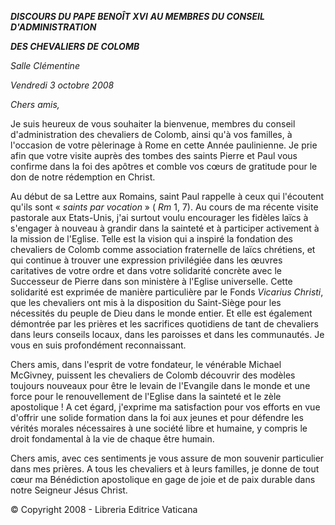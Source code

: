 ***DISCOURS DU PAPE BENOÎT XVI*** ***AU MEMBRES DU CONSEIL D'ADMINISTRATION***

***DES CHEVALIERS DE COLOMB***

*Salle Clémentine*

*Vendredi 3 octobre 2008*

*Chers amis,*

Je suis heureux de vous souhaiter la bienvenue, membres du conseil d'administration des chevaliers de Colomb, ainsi qu'à vos familles, à l'occasion de votre pèlerinage à Rome en cette Année paulinienne. Je prie afin que votre visite auprès des tombes des saints Pierre et Paul vous confirme dans la foi des apôtres et comble vos cœurs de gratitude pour le don de notre rédemption en Christ.

Au début de sa Lettre aux Romains, saint Paul rappelle à ceux qui l'écoutent qu'ils sont « *saints par vocation* » ( *Rm* 1, 7). Au cours de ma récente visite pastorale aux Etats-Unis, j'ai surtout voulu encourager les fidèles laïcs à s'engager à nouveau à grandir dans la sainteté et à participer activement à la mission de l'Eglise. Telle est la vision qui a inspiré la fondation des chevaliers de Colomb comme association fraternelle de laïcs chrétiens, et qui continue à trouver une expression privilégiée dans les œuvres caritatives de votre ordre et dans votre solidarité concrète avec le Successeur de Pierre dans son ministère à l'Eglise universelle. Cette solidarité est exprimée de manière particulière par le Fonds *Vicarius Christi*, que les chevaliers ont mis à la disposition du Saint-Siège pour les nécessités du peuple de Dieu dans le monde entier. Et elle est également démontrée par les prières et les sacrifices quotidiens de tant de chevaliers dans leurs conseils locaux, dans les paroisses et dans les communautés. Je vous en suis profondément reconnaissant.

Chers amis, dans l'esprit de votre fondateur, le vénérable Michael McGivney, puissent les chevaliers de Colomb découvrir des modèles toujours nouveaux pour être le levain de l'Evangile dans le monde et une force pour le renouvellement de l'Eglise dans la sainteté et le zèle apostolique ! A cet égard, j'exprime ma satisfaction pour vos efforts en vue d'offrir une solide formation dans la foi aux jeunes et pour défendre les vérités morales nécessaires à une société libre et humaine, y compris le droit fondamental à la vie de chaque être humain.

Chers amis, avec ces sentiments je vous assure de mon souvenir particulier dans mes prières. A tous les chevaliers et à leurs familles, je donne de tout cœur ma Bénédiction apostolique en gage de joie et de paix durable dans notre Seigneur Jésus Christ.

© Copyright 2008 - Libreria Editrice Vaticana